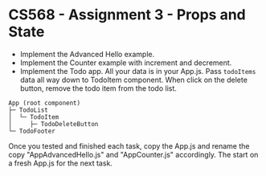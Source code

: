 # CS568 - Assignment 3 - Props and State
- Implement the Advanced Hello example.
- Implement the Counter example with increment and decrement.
- Implement the Todo app. All your data is in your App.js. Pass `todoItems` data all way down to TodoItem component. When click on the delete button, remove the todo item from the todo list.

```
App (root component)
├─ TodoList
│  └─ TodoItem
│     ├─ TodoDeleteButton
└─ TodoFooter
```

Once you tested and finished each task, copy the App.js and rename the copy "AppAdvancedHello.js" and  "AppCounter.js" accordingly. The start on a fresh App.js for the next task.
